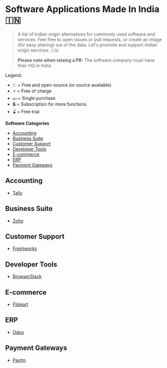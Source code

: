 # Software Applications Made In India 🇮🇳

> A list of Indian origin alternatives for commonly used software and services. Feel free to open issues or pull requests, or create an image (for easy sharing) out of the data. Let's promote and support Indian origin services. 🇮🇳
>
> **Please note when raising a PR:** The software company must have their HQ in India

Legend:
- ✨ = Free and open-source (or source available)
- ⭐️ = Free of charge
- 💵 = Single purchase
- 🔒 = Subscription for more functions
- ⌛ = Free trial

**Software Categories**

- [Accounting](#accounting)
- [Business Suite](#business-suite)
- [Customer Support](#customer-support)
- [Developer Tools](#developer-tools)
- [E-commerce](#e-commerce)
- [ERP](#erp)
- [Payment Gateways](#payment-gateways)

## Accounting
- [Tally](https://tallysolutions.com/)

## Business Suite
- [Zoho](https://www.zoho.com/)

## Customer Support
- [Freshworks](https://www.freshworks.com/)

## Developer Tools
- [BrowserStack](https://www.browserstack.com/)

## E-commerce
- [Flipkart](https://flipkart.com)

## ERP
- [Odoo](https://www.odoo.com/)

## Payment Gateways
- [Paytm](https://www.paytmpayments.com/payment-gateway)
